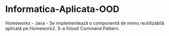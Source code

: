# Informatica-Aplicata-OOD
Homeworks - Java - 
Se implementează o componentă de menu reutilizabilă aplicată pe Homework2.
S-a folosit Command Pattern.
